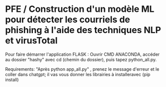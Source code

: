 # PFE / Construction d'un modèle ML pour détecter les courriels de phishing à l'aide des techniques NLP et virusTotal

Pour faire démarrer l'application FLASK : Ouvrir CMD ANACONDA, accéder au dossier "hashy" avec cd (chemin du dossier), puis tapez python_all.py.

Requirements: "Après python app_all.py" , prenez le message d'erreur et le coller dans chatgpt; il vas vous donner les librairies à installeravec (pip install)
